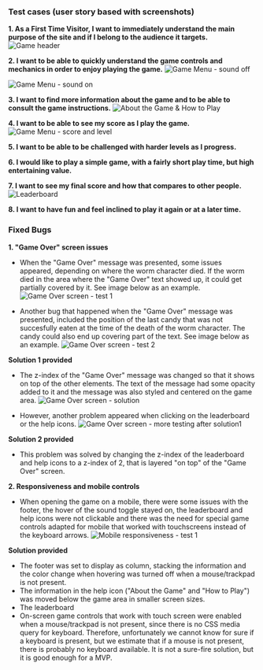 ### Test cases (user story based with screenshots)

**1. As a First Time Visitor, I want to immediately understand the main purpose of the site and if I belong to the audience it targets.**
![Game header](https://github.com/adrinecl/milestone-project2/blob/master/docs/images/gummy-worms_testing_game-header.jpg)

**2. I want to be able to quickly understand the game controls and mechanics in order to enjoy playing the game.**
![Game Menu - sound off](https://github.com/adrinecl/milestone-project2/blob/master/docs/images/gummy-worms_testing_game-menu-sound-off.jpg)

![Game Menu - sound on](https://github.com/adrinecl/milestone-project2/blob/master/docs/images/gummy-worms_testing_game-menu-sound-on.jpg)

**3. I want to find more information about the game and to be able to consult the game instructions.**
![About the Game & How to Play](https://github.com/adrinecl/milestone-project2/blob/master/docs/images/gummy-worms_testing_about-game.jpg)

**4. I want to be able to see my score as I play the game.**
![Game Menu - score and level](https://github.com/adrinecl/milestone-project2/blob/master/docs/images/gummy-worms_testing_game-menu-sound-on.jpg)

**5. I want to be able to be challenged with harder levels as I progress.**

**6. I would like to play a simple game, with a fairly short play time, but high entertaining value.**

**7. I want to see my final score and how that compares to other people.**
![Leaderboard](https://github.com/adrinecl/milestone-project2/blob/master/docs/images/gummy-worms_testing_leaderboard.jpg)

**8. I want to have fun and feel inclined to play it again or at a later time.**


### Fixed Bugs
**1. "Game Over" screen issues**
- When the "Game Over" message was presented, some issues appeared, depending on where the worm character died. If the worm died in the area where the "Game Over" text showed up, it could get partially covered by it. See image below as an example.
![Game Over screen - test 1](https://github.com/adrinecl/milestone-project2/blob/master/docs/images/gummy-worms_testing_game-over1.jpg)

- Another bug that happened when the "Game Over" message was presented, included the position of the last candy that was not succesfully eaten at the time of the death of the worm character. The candy could also end up covering part of the text. See image below as an example.
![Game Over screen - test 2](https://github.com/adrinecl/milestone-project2/blob/master/docs/images/gummy-worms_testing_game-over2.jpg)

**Solution 1 provided**
- The z-index of the "Game Over" message was changed so that it shows on top of the other elements. The text of the message had some opacity added to it and the message was also styled and centered on the game area.
![Game Over screen - solution](https://github.com/adrinecl/milestone-project2/blob/master/docs/images/gummy-worms_testing_game-over3.jpg)

- However, another problem appeared when clicking on the leaderboard or the help icons.
![Game Over screen - more testing after solution1](https://github.com/adrinecl/milestone-project2/blob/master/docs/images/gummy-worms_testing_game-over4.jpg)

**Solution 2 provided**
- This problem was solved by changing the z-index of the leaderboard and help icons to a z-index of 2, that is layered "on top" of the "Game Over" screen.

**2. Responsiveness and mobile controls**
- When opening the game on a mobile, there were some issues with the footer, the hover of the sound toggle stayed on, the leaderboard and help icons were not clickable and there was the need for special game controls adapted for mobile that worked with touchscreens instead of the keyboard arrows.
![Mobile responsiveness - test 1](https://github.com/adrinecl/milestone-project2/blob/master/docs/images/gummy-worms_testing_mobile1.jpg)

**Solution provided**
- The footer was set to display as column, stacking the information and the color change when hovering was turned off when a mouse/trackpad is not present.
- The information in the help icon ("About the Game" and "How to Play") was moved below the game area in smaller screen sizes.
- The leaderboard
- On-screen game controls that work with touch screen were enabled when a mouse/trackpad is not present, since there is no CSS media query for keyboard. Therefore, unfortunately we cannot know for sure if a keyboard is present, but we estimate that if a mouse is not present, there is probably no keyboard available. It is not a sure-fire solution, but it is good enough for a MVP.